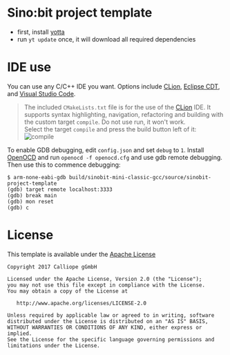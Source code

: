 # Sino:bit project template

- first, install [yotta](http://docs.yottabuild.org/#installing)
- run `yt update` once, it will download all required dependencies

# IDE use

You can use any C/C++ IDE you want. Options include
[CLion](https://www.jetbrains.com/clion/),
[Eclipse CDT](https://eclipse.org/cdt/), and
[Visual Studio Code](https://code.visualstudio.com/).

> The included `CMakeLists.txt` file is for the use of the
> [CLion](https://www.jetbrains.com/clion/) IDE.
> It supports syntax highlighting, navigation, refactoring and building
> with the custom target `compile`. Do not use run,
> it won't work.
> <br/>
> Select the target `compile` and press the build button left of it:
> ![compile](clion_compile.png)

To enable GDB debugging, edit `config.json` and set `debug` to `1`.
Install [OpenOCD](http://openocd.org/) and run `openocd -f openocd.cfg` and use gdb remote debugging. Then use this
to commence debugging:

```
$ arm-none-eabi-gdb build/sinobit-mini-classic-gcc/source/sinobit-project-template
(gdb) target remote localhost:3333
(gdb) break main
(gdb) mon reset
(gdb) c
```


# License

This template is available under the [Apache License](LICENSE)

```
Copyright 2017 Calliope gGmbH

Licensed under the Apache License, Version 2.0 (the "License");
you may not use this file except in compliance with the License.
You may obtain a copy of the License at

   http://www.apache.org/licenses/LICENSE-2.0

Unless required by applicable law or agreed to in writing, software
distributed under the License is distributed on an "AS IS" BASIS,
WITHOUT WARRANTIES OR CONDITIONS OF ANY KIND, either express or implied.
See the License for the specific language governing permissions and
limitations under the License.
````




